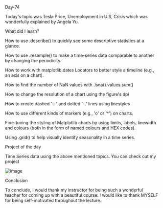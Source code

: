 Day-74

Today's topic was Tesla Price, Unemployment in U.S, Crisis which was wonderfully explained by Angela Yu.

What did I learn?

How to use .describe() to quickly see some descriptive statistics at a glance.

How to use .resample() to make a time-series data comparable to another by changing the periodicity.

How to work with matplotlib.dates Locators to better style a timeline (e.g., an axis on a chart).

How to find the number of NaN values with .isna().values.sum()

How to change the resolution of a chart using the figure's dpi

How to create dashed '--' and dotted '-.' lines using linestyles

How to use different kinds of markers (e.g., 'o' or '^') on charts.

Fine-tuning the styling of Matplotlib charts by using limits, labels, linewidth and colours (both in the form of named colours and HEX codes).

Using .grid() to help visually identify seasonality in a time series.

Project of the day

Time Series data using the above mentioned topics. You can check out my project

![image](https://github.com/Joseph-bot-prog/day-74-goggle-trends-vit/assets/142531521/5b5f0a58-6658-42f8-a7a2-619aff09302b)


Conclusion

To conclude, I would thank my instructor for being such a wonderful teacher for coming up with a beautiful course. I would like to thank MYSELF for being self-motivated throughout the lecture.
